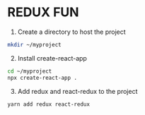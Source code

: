 # REDUX FUN

1.  Create a directory to host the project

```bash
mkdir ~/myproject
```

2.  Install create-react-app

```bash
cd ~/myproject
npx create-react-app .
```

3.  Add redux and react-redux to the project

```bash
yarn add redux react-redux
```
